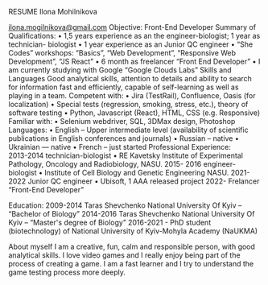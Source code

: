 RESUME
Ilona Mohilnikova


ilona.mogilnikova@gmail.com
      Objective:  Front-End Developer 
Summary of Qualifications: 
    • 1,5 years experience as an the engineer-biologist; 1 year as technician- biologist
    • 1 year experience as an Junior QC engineer 
    • “She Codes” workshops: “Basics”, “Web Development”, “Responsive Web Development”, “JS React”
    • 6 month as freelancer “Front End Developer”
    • I am currently studying with Google “Google Clouds Labs”
Skills and Languages
Good analytical skills, attention to details and ability to search for information fast and efficiently, capable of self-learning as well as playing in a team. 
Competent with:
    • Jira (TestRail), Confluence, Oasis (for localization)
    • Special tests (regression, smoking, stress, etc.), theory of software testing
    • Python, Javascript (React), HTML, CSS (e.g. Responsive)
Familiar with: 
     • Selenium webdriver, SQL, 3DMax design, Photoshop
Languages: 
    •      English – Upper intermediate level (availability of scientific publications in English conferences and journals)
    •      Russian – native
    •      Ukrainian — native
                            •      French – just started
Professional Experience:	
2013-2014  technician-biologist
    • RE Kavetsky Institute of Experimental Pathology, Oncology and Radiobiology, NASU.
2015- 2016  engineer-biologist
    • Institute of Cell Biology and Genetic Engineering NASU.
2021-2022  Junior QC engineer
    • Ubisoft, 1 AAA released project
2022-  Frelancer “Front-End Developer”

Education:
2009-2014 Taras Shevchenko National University Of Kyiv – “Bachelor of Biology”
2014-2016 Taras Shevchenko National University Of Kyiv – “Master's degree of Biology”
2016-2021 - PhD student (biotechnology) of National University of Kyiv-Mohyla Academy (NaUKMA)

About myself
I am a creative, fun, calm and  responsible person, with good analytical skills.  I love video games and I really enjoy being part of the process of creating a game. I am a fast learner and I try to understand the game testing process more deeply.
 

